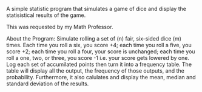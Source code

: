 A simple statistic program that simulates a game of dice and display the statisistical results of the game.

This was requested by my Math Professor.

About the Program:
Simulate rolling a set of (n) fair, six-sided dice (m) times. 
Each time you roll a six, you score +4; each time you roll a five, you score +2; each time you roll a four, your score is unchanged; each time you roll a one, two, or three, you score -1 i.e. your score gets lowered by one.
Log each set of accumilated points then turn it into a frequency table.
The table will display all the output, the frequency of those outputs, and the probability.
Furthermore, it also calulates and display the mean, median and standard deviation of the results.

